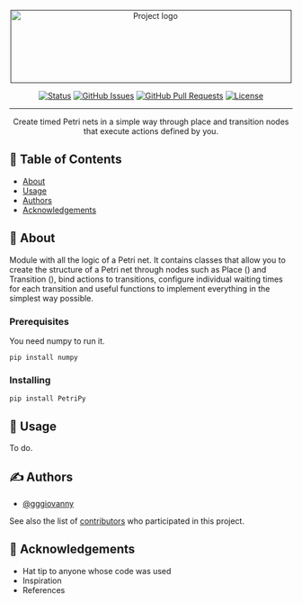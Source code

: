 <p align="center">
  <a href="" rel="noopener">
 <img width=500px height=130px src="https://i.imgur.com/TmTlbVG.png" alt="Project logo"></a>
</p>

<div align="center">

[![Status](https://img.shields.io/badge/status-active-success.svg)]()
[![GitHub Issues](https://img.shields.io/github/issues/gggiovanny/PetriPy)](https://github.com/gggiovanny/PetriPy/issues)
[![GitHub Pull Requests](https://img.shields.io/github/issues-pr/gggiovanny/PetriPy)](https://github.com/kylelobo/The-Documentation-Compendium/pulls)
[![License](https://img.shields.io/badge/license-MIT-blue.svg)](/LICENSE)


</div>

---

<p align="center"> Create timed Petri nets in a simple way through place and transition nodes that execute actions defined by you.
    <br> 
</p>

## 📝 Table of Contents

- [About](#about)
- [Usage](#usage)
- [Authors](#️authors)
- [Acknowledgements](#acknowledgements)


## 🧐 About <a name = "about"></a>

Module with all the logic of a Petri net. It contains classes that allow you to create the structure of a Petri net through nodes such as Place () and Transition (), bind actions to transitions, configure individual waiting times for each transition and useful functions to implement everything in the simplest way possible.


### Prerequisites

You need numpy to run it.

```
pip install numpy
```

### Installing

```
pip install PetriPy
```

## 🎈 Usage <a name="usage"></a>

To do.

## ✍️ Authors <a name = "authors"></a>

- [@gggiovanny](https://github.com/gggiovanny)

See also the list of [contributors](https://github.com/gggiovanny/PetriPy/contributors) who participated in this project.

## 🎉 Acknowledgements <a name = "acknowledgement"></a>

- Hat tip to anyone whose code was used
- Inspiration
- References
